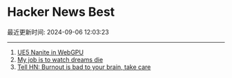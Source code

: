 # Hacker News Best

最近更新时间: 2024-09-06 12:03:23

--- 
1. [UE5 Nanite in WebGPU](https://github.com/Scthe/nanite-webgpu) 
2. [My job is to watch dreams die](https://old.reddit.com/r/reddit.com/comments/k3zrz/by_request_from_the_jobs_thread_why_my_job_is_to/) 
3. [Tell HN: Burnout is bad to your brain, take care](https://news.ycombinator.com/item?id=41461499) 
